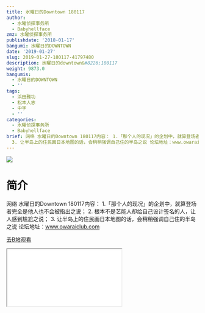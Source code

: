 ```yaml
---
title: 水曜日的Downtown 180117
author:
  - 水曜侦探事务所
  - Babyhellface
zmz: 水曜侦探事务所
publishdate: '2018-01-17'
bangumi: 水曜日的DOWNTOWN
date: '2019-01-27'
slug: 2019-01-27-180117-41797480
description: 水曜日的downtown&#8226;180117
weight: 9873.0
bangumis:
  - 水曜日的DOWNTOWN
  - ''
tags:
  - 浜田雅功
  - 松本人志
  - 中字
  - ''
categories:
  - 水曜侦探事务所
  - Babyhellface
brief: 网络 水曜日的Downtown 180117内容： 1.「那个人的现况」的企划中，就算登场者完全是他人也不会被指出之说； 2. 根本不是艺能人却给自己设计签名的人，让人感到尴尬之说；
  3. 让半岛上的住民画日本地图的话，会稍稍强调自己住的半岛之说 论坛地址：www.owaraiclub.com
---
```

![](https://i.imgur.com/ZGHAq50.jpg)
# 简介  
网络
水曜日的Downtown 180117内容：
1.「那个人的现况」的企划中，就算登场者完全是他人也不会被指出之说；
2. 根本不是艺能人却给自己设计签名的人，让人感到尴尬之说；
3. 让半岛上的住民画日本地图的话，会稍稍强调自己住的半岛之说
论坛地址：www.owaraiclub.com  

[去B站观看](https://www.bilibili.com/video/av41797480/)
<div class ="resp-container"><iframe class="testiframe" src="//player.bilibili.com/player.html?aid=41797480"", scrolling="no", allowfullscreen="true" > </iframe></div> 
